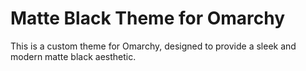 # Matte Black Theme for Omarchy

This is a custom theme for Omarchy, designed to provide a sleek and modern matte black aesthetic.
